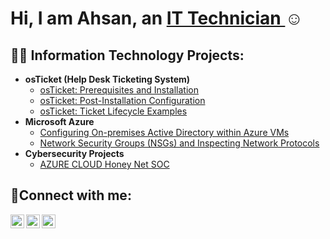 <h1>Hi, I am Ahsan, an <a href="https://linkedin.com/in/iamearniewilliams">  IT Technician  </a>☺</h1>

<h2>👨‍💻 Information Technology Projects:</h2>

- <b>osTicket (Help Desk Ticketing System)</b>
  - [osTicket: Prerequisites and Installation](https://github.com/ahsanjshakeel/osTicket-Help-Desk-Ticketing-System-)
  - [osTicket: Post-Installation Configuration](https://github.com/TechyEarnie/post-install-config)
  - [osTicket: Ticket Lifecycle Examples](https://github.com/TechyEarnie/ticket-lifecycle)
- <b>Microsoft Azure</b>
  - [Configuring On-premises Active Directory within Azure VMs](https://github.com/TechyEarnie/configure-ad)
  - [Network Security Groups (NSGs) and Inspecting Network Protocols](https://github.com/TechyEarnie/azure-network-protocols)
- <b>Cybersecurity Projects</b>
  - [AZURE CLOUD Honey Net SOC](https://github.com/TechieEarnie/AzureCloud-SOC-Honeynet)

<h2>🤳Connect with me:</h2>

[<img align="left" alt="Josh | Twitter" width="22px" src="https://cdn.jsdelivr.net/npm/simple-icons@v3/icons/twitter.svg" />][twitter]
[<img align="left" alt="Josh | LinkedIn" width="22px" src="https://cdn.jsdelivr.net/npm/simple-icons@v3/icons/linkedin.svg" />][linkedin]
[<img align="left" alt="Josh | Instagram" width="22px" src="https://cdn.jsdelivr.net/npm/simple-icons@v3/icons/instagram.svg" />][instagram]

[twitter]: https://twitter.com/CoachEarnie
[instagram]: https://www.instagram.com/iamearniewilliams
[linkedin]: https://linkedin.com/in/iamearniewilliams
